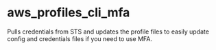 # aws_profiles_cli_mfa
Pulls credentials from STS and updates the profile files to easily update config and credentials files if you need to use MFA. 
